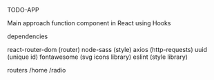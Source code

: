 TODO-APP

Main approach
function component in React using Hooks

dependencies

react-router-dom (router)
node-sass (style)
axios (http-requests)
uuid (unique id)
fontawesome (svg icons library)
eslint (style library)

routers
/home
/radio